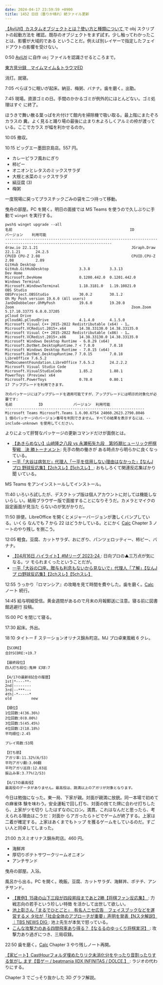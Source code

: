 ```yaml
---
date: 2024-04-17 23:59:59 +0900
title: 1452 日目（曇りか晴れ）続ファイル更新
---
```


[【AviUtl】カスタムオブジェクトとは？使い方と種類について
](https://aviutl.info/kasutamuobuzyekuto-itirann/)で obj スクリプトの起動方法を
確認。既存のオブジェクトをまず試す。少し触ってわかったことは、影響が大域的である
ということだ。例えば別レイヤーで指定したフェイドアウトの影響を受けない。

<blockquote class="twitter-tweet" data-media-max-width="640">
<a href="https://twitter.com/showa_yojyo/status/1780257261690175927"></a>
</blockquote>
<script async src="https://platform.twitter.com/widgets.js" charset="utf-8"></script>

0:50 [AviUtl] に自作 `obj` ファイルを認識させるところまで。

[東方見分録　マイムマイム＆トラウマED](https://www.youtube.com/watch?v=xtsmfyxugbs)

消灯。就寝。

7:05 べらぼうに眠いが起床。納豆、梅粥、バナナ。歯を磨く。出勤。

7:45 現場。資源ゴミの日。手間のかかるゴミが例外的にほとんどない。ゴミ処理はすぐ
に終了。

ほうきで舞い散る葉っぱを片付けて館内を掃除機で吸い取る。最上階にまたぞろカラスの
糞。よく見ると踊り場の最後に止まり木よろしくアルミの枠が渡っている。ここでカラス
が幅を利かせるのか。

10:05 撤収。

10:15 ビッグエー墨田京島店。557 円。

* カレーピラフ風おにぎり
* 柿ピー
* オニオンとレタスのミックスサラダ
* 大根と水菜のミックスサラダ
* 絹豆腐 (3)
* 梅粥

一度現場に戻ってプラスチックごみの袋を二つ持って移動。

曳舟の部屋。PC を開く。明日の面接では MS Teams を使うので久しぶりに手動で
`winget` を実行する。

```pwsh
pwsh$ winget upgrade --all
名前                                                      ID                                バージョン    利用可能
-----------------------------------------------------------------------------------------------------------------------
draw.io 22.1.21                                           JGraph.Draw                       22.1.21       24.2.5
CPUID CPU-Z 2.08                                          CPUID.CPU-Z                       2.08          2.09
GitHub Desktop                                            GitHub.GitHubDesktop              3.3.8         3.3.13
Dev Home                                                  Microsoft.DevHome                 0.1200.442.0  0.1201.442.0
Windows Terminal                                          Microsoft.WindowsTerminal         1.18.3181.0   1.19.10821.0
OBS Studio                                                OBSProject.OBSStudio              30.0.2        30.1.2
Oh My Posh version 19.6.0 (All users)                     JanDeDobbeleer.OhMyPosh           19.6.0        19.20.0
Zoom                                                      Zoom.Zoom                         5.17.10.33775 6.0.0.37205
pCloud Drive                                              pCloudAG.pCloudDrive              4.1.4.0       4.1.5.0
Microsoft Visual C++ 2015-2022 Redistributable (x64) - 1… Microsoft.VCRedist.2015+.x64      14.38.33130.0 14.38.33135.0
Microsoft Visual C++ 2015-2022 Redistributable (x86) - 1… Microsoft.VCRedist.2015+.x86      14.38.33130.0 14.38.33135.0
Microsoft Windows Desktop Runtime - 6.0.29 (x64)          Microsoft.DotNet.DesktopRuntime.7 < 7.0.0       7.0.18
Microsoft Windows Desktop Runtime - 7.0.15 (x64)          Microsoft.DotNet.DesktopRuntime.7 7.0.15        7.0.18
LibreOffice 7.6.5.2                                       TheDocumentFoundation.LibreOffice 7.6.5.2       24.2.2.2
Microsoft Visual Studio Code                              Microsoft.VisualStudioCode        1.85.2        1.88.1
PowerToys (Preview) x64                                   Microsoft.PowerToys               0.78.0        0.80.1
17 アップグレードを利用できます。

次のパッケージにはアップグレードを適用可能ですが、アップグレードには明示的対象化が必要です:
名前            ID              バージョン  利用可能
----------------------------------------------------------------
Microsoft Teams Microsoft.Teams 1.6.00.6754 24060.2623.2790.8046
1 個のパッケージのバージョン番号を判別できません。すべての結果を表示するには、--include-unknown を使用してください。
```

よりによって肝腎なパッケージの更新コマンドだけが面倒とは。

* [【あきらめない】山﨑隆之八段 vs 永瀬拓矢九段　第95期ヒューリック杯棋聖戦　決
  勝トーナメント](https://www.youtube.com/watch?v=KNS8cvugaZY): 先手の駒の働きが
  ある時点から明らかに良くなっている。
* [一平「大谷は病気だ」代理人「一平を信用しない理由はなかった」【なんJ プロ
  野球反応集】【2chスレ】【5chスレ】
  ](https://www.youtube.com/watch?v=FrRXWC1-B70): おもしろくて関連反応集ばかり聞
  いている。

MS Teams をアンインストールしてインストール。

11:40 いろいろ試したが、デスクトップ版は個人アカウントに対しては機能しないらし
い。結局ブラウザー版で面接することになりそうだ。カメラとマイクの設定画面が見当た
らないのが気がかりだ。

11:50 排便。LibreOffice を開くとメジャーバージョンが激しくバンプしている。いくら
なんでも 7 から 22 はどうかしている。とにかく [Calc] Chapter 3 ノートのやり残し
を捌こう。

12:05 軽食。豆腐、カットサラダ、おにぎり、パンツェロッティー、柿ピー、バナナ。

* [【04月16日 ハイライト】#Mリーグ 2023-24
  ](https://www.youtube.com/watch?v=czClSsC30-Y): 日向プロの▲三万点が気になる。ツ
  モられまくったということだが。
* [一平「大谷の口座、贈与も利息もないから見ないで」代理人「了解」【なんJ プ
  ロ野球反応集】【2chスレ】【5chスレ】
  ](https://www.youtube.com/watch?v=Y2N-0lte8VE)

12:55 うっかり『ロマンシア』の攻略を見て時間を費やした。歯を磨く。[Calc] ノート
続行。

14:45 給与明細受信。黄金週間があるので月末の月報郵送に注意。寝る前に図書館逃避行
投稿。
<blockquote class="twitter-tweet" data-media-max-width="720">
<a href="https://twitter.com/showa_yojyo/status/1780566888642478394"></a>
</blockquote>
<script async src="https://platform.twitter.com/widgets.js" charset="utf-8"></script>

15:00 PC を閉じて寝る。

17:30 起床。外出。

18:10 タイトー F ステーションオリナス錦糸町店。MJ プロ卓東風戦 6 クレ。

```text
【SCORE】
合計SCORE:+19.7

【最終段位】
四人打ち段位:鬼神 幻球:7

【4/17の最新8試合の履歴】
1st|*----**-
2nd|--------
3rd|--***---
4th|-*-----*
old         new

【順位】
1位回数:4(36.36%)
2位回数:0(0.00%)
3位回数:5(45.45%)
4位回数:2(18.18%)
平均順位:2.45

プレイ局数:53局

【打ち筋】
アガリ率:11.32%(6/53)
平均アガリ翻:3.00翻
平均アガリ巡目:12.83巡
振込み率:3.77%(2/53)

【4/17の最高役】
最高役のデータがありません。最高役は、跳満以上のアガリが対象となります。
```

今日は勉強になった。東一局、下家が親。対面が親満に放銃。同一本場で初めての麻雀体
験を味わう。安全運転で回し打ち、対面の捨てた牌に合わせ打ちしたら、上家がツモ切り
したはずなのにロン。満貫。これはなんだと思ったら、考えられる理由はこうだ：対面か
らアガったらトビでゲームが終了する。上家は二着が確定する。上家はあくまでもトップ
を獲るゲームをしているのだ。すごい人と同卓してしまった。

21:00 カスミオリナス錦糸町店。460 円。

* 海鮮丼
* 厚切りポテトサワークリームオニオン
* アンチサンド

曳舟の部屋。入浴。

風呂から出る。PC を開く。晩飯。豆腐、カットサラダ、海鮮丼、ポテチ、アンチサンド。

* [【異例】15歳の山下三段が四段昇段まであと2勝【将棋ファン反応集】
  ](https://www.youtube.com/watch?v=kLVRdxf9aDI): 力戦志向の若手という珍しい特徴
  を活かして出世して欲しい。
* [池上彰さん「まるでひとごと」　有名人ニセ広告　フェイスブックなどを運営するメ
  タ社が「社会全体のアプローチが重要」声明を発表【Nスタ解説】｜TBS NEWS DIG
  ](https://www.youtube.com/watch?v=BVi5uC3wXSI): 池上先生が本気で怒っている。
* [こんな攻撃力のある四間飛車あり得る？【なるるのゆっくり将棋実況】
  ](https://www.youtube.com/watch?v=XzJCkySrTGc): 攻撃力あり過ぎにつき、三局収録。

22:50 歯を磨く。[Calc] Chapter 3 やり残しノート再開。

[【家ビート】CastHourフォルダ埋めたりリク未消化分をやったり音割ったりする気がし
ます【音ゲー / beatmania IIDX INFINITAS / DOLCE.】
](https://www.youtube.com/watch?v=LA84sFtYI-Q): ラジオの代わりにする。

Chapter 3 でごっそり抜かした 3D グラフ解説。

[AviUtl]: https://spring-fragrance.mints.ne.jp/aviutl/
[Calc]: https://documentation.libreoffice.org/en/english-documentation/calc/
